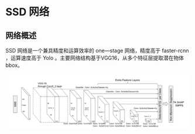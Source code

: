 # SSD 网络

## 网络概述

SSD 网络是一个兼具精度和运算效率的 one—stage 网络，精度高于 faster-rcnn ，运算速度高于 Yolo 。主要网络结构基于VGG16，从多个特征层提取潜在物体bbox。

![img](imgs/1.png)

